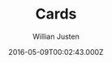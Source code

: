 ---
title: Cards
github: https://github.com/willianjusten/cards-jekyll-template
demo: https://willianjusten.github.io/cards-jekyll-template/
author: Willian Justen
ssg:
  - Jekyll
cms:
  - Markdown
date: 2016-05-09T00:02:43.000Z
description: A simple Jekyll Template Card Based.
draft: false
publish_date: '2016-05-09T00:02:43Z'
update_date: '2020-09-30T16:30:55Z'
github_star: 312
github_fork: 286
---